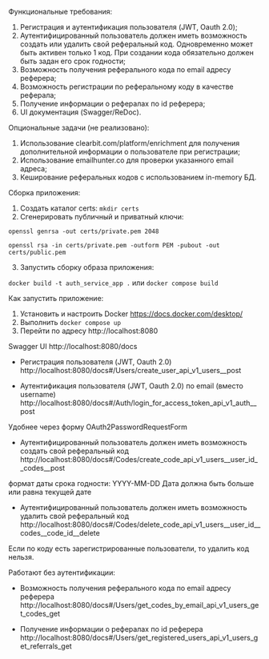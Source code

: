 Функциональные требования:
1. Регистрация и аутентификация пользователя (JWT, Oauth 2.0);
2. Аутентифицированный пользователь должен иметь возможность создать или удалить свой реферальный код. Одновременно может быть активен только 1 код. При создании кода обязательно должен быть задан его срок годности;
3. Возможность получения реферального кода по email адресу реферера;
4. Возможность регистрации по реферальному коду в качестве реферала;
5. Получение информации о рефералах по id реферера;
6. UI документация (Swagger/ReDoc).

Опциональные задачи (не реализовано):
1. Использование clearbit.com/platform/enrichment для получения дополнительной информации о пользователе при регистрации;
2. Использование emailhunter.co для проверки указанного email адреса;
3. Кеширование реферальных кодов с использованием in-memory БД.

Сборка приложения:
1. Создать каталог certs:
`mkdir certs`
2. Сгенерировать публичный и приватный ключи:

`openssl genrsa -out certs/private.pem 2048`

`openssl rsa -in certs/private.pem -outform PEM -pubout -out certs/public.pem`

3. Запустить сборку образа приложения:

`docker build -t auth_service_app .`
или
`docker compose build`

Как запустить приложение:
1. Установить и настроить Docker https://docs.docker.com/desktop/
2. Выполнить `docker compose up`
3. Перейти по адресу http://localhost:8080


Swagger UI http://localhost:8080/docs

- Регистрация пользователя (JWT, Oauth 2.0)
http://localhost:8080/docs#/Users/create_user_api_v1_users__post

- Аутентификация пользователя (JWT, Oauth 2.0) по email (вместо username)
http://localhost:8080/docs#/Auth/login_for_access_token_api_v1_auth__post

Удобнее через форму OAuth2PasswordRequestForm

- Аутентифицированный пользователь должен иметь возможность создать свой реферальный код
http://localhost:8080/docs#/Codes/create_code_api_v1_users__user_id__codes__post

формат даты срока годности: YYYY-MM-DD
Дата должна быть больше или равна текущей дате

- Аутентифицированный пользователь должен иметь возможность удалить свой реферальный код
http://localhost:8080/docs#/Codes/delete_code_api_v1_users__user_id__codes__code_id__delete

Если по коду есть зарегистрированные пользователи, то удалить код нельзя.

Работают без аутентификации:
- Возможность получения реферального кода по email адресу реферера
http://localhost:8080/docs#/Users/get_codes_by_email_api_v1_users_get_codes_get

- Получение информации о рефералах по id реферера
http://localhost:8080/docs#/Users/get_registered_users_api_v1_users_get_referrals_get
